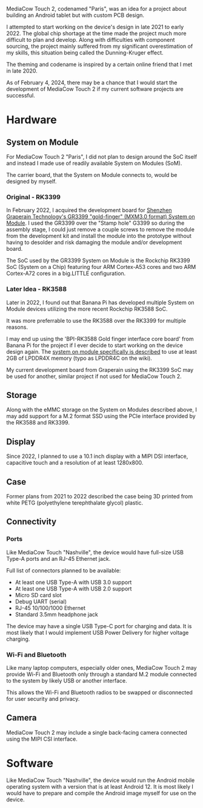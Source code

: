 MediaCow Touch 2, codenamed "Paris", was an idea for a project about building an Android tablet but with custom PCB design.

I attempted to start working on the device's design in late 2021 to early 2022. The global chip shortage at the time made the project much more difficult to plan and develop. Along with difficulties with component sourcing, the project mainly suffered from my significant overestimation of my skills, this situation being called the Dunning-Kruger effect. 

The theming and codename is inspired by a certain online friend that I met in late 2020.

As of February 4, 2024, there may be a chance that I would start the development of MediaCow Touch 2 if my current software projects are successful.

# Hardware

## System on Module
For MediaCow Touch 2 "Paris", I did not plan to design around the SoC itself and instead I made use of readily available System on Modules (SoM).

The carrier board, that the System on Module connects to, would be designed by myself. 

### Original - RK3399
In February 2022, I acquired the development board for [Shenzhen Graperain Technology's GR3399 "gold-finger" (MXM3.0 format) System on Module](https://www.graperain.com/ARM-Embedded-RK3399-Development-Board/). I used the GR3399 over the "Stamp hole" G3399 so during the assembly stage, I could just remove a couple screws to remove the module from the development kit and install the module into the prototype without having to desolder and risk damaging the module and/or development board.

The SoC used by the GR3399 System on Module is the Rockchip RK3399 SoC (System on a Chip) featuring four ARM Cortex-A53 cores and two ARM Cortex-A72 cores in a big.LITTLE configuration.

### Later Idea - RK3588
Later in 2022, I found out that Banana Pi has developed multiple System on Module devices utilizing the more recent Rockchip RK3588 SoC.

It was more preferrable to use the RK3588 over the RK3399 for multiple reasons. 

I may end up using the 'BPI-RK3588 Gold finger interface core board' from Banana Pi for the project if I ever decide to start working on the device design again. The [system on module specifically is described](https://wiki.banana-pi.org/BPI-RK3588_Core_board_and_development_Kit) to use at least 2GB of LPDDR4X memory (typo as LPDDR4C on the wiki).

My current development board from Graperain using the RK3399 SoC may be used for another, similar project if not used for MediaCow Touch 2. 

## Storage
Along with the eMMC storage on the System on Modules described above, I may add support for a M.2 format SSD using the PCIe interface provided by the RK3588 and RK3399.

## Display
Since 2022, I planned to use a 10.1 inch display with a MIPI DSI interface, capacitive touch and a resolution of at least 1280x800.

## Case
Former plans from 2021 to 2022 described the case being 3D printed from white PETG (polyethylene terephthalate glycol) plastic.

## Connectivity

### Ports
Like MediaCow Touch "Nashville", the device would have full-size USB Type-A ports and an RJ-45 Ethernet jack.

Full list of connectors planned to be available:

- At least one USB Type-A with USB 3.0 support
- At least one USB Type-A with USB 2.0 support
- Micro SD card slot
- Debug UART (serial)
- RJ-45 10/100/1000 Ethernet
- Standard 3.5mm headphone jack

The device may have a single USB Type-C port for charging and data. It is most likely that I would implement USB Power Delivery for higher voltage charging.

### Wi-Fi and Bluetooth
Like many laptop computers, especially older ones, MediaCow Touch 2 may provide Wi-Fi and Bluetooth only through a standard M.2 module connected to the system by likely USB or another interface.

This allows the Wi-Fi and Bluetooth radios to be swapped or disconnected for user security and privacy.

## Camera
MediaCow Touch 2 may include a single back-facing camera connected using the MIPI CSI interface.

# Software

Like MediaCow Touch "Nashville", the device would run the Android mobile operating system with a version that is at least Android 12. It is most likely I would have to prepare and compile the Android image myself for use on the device.